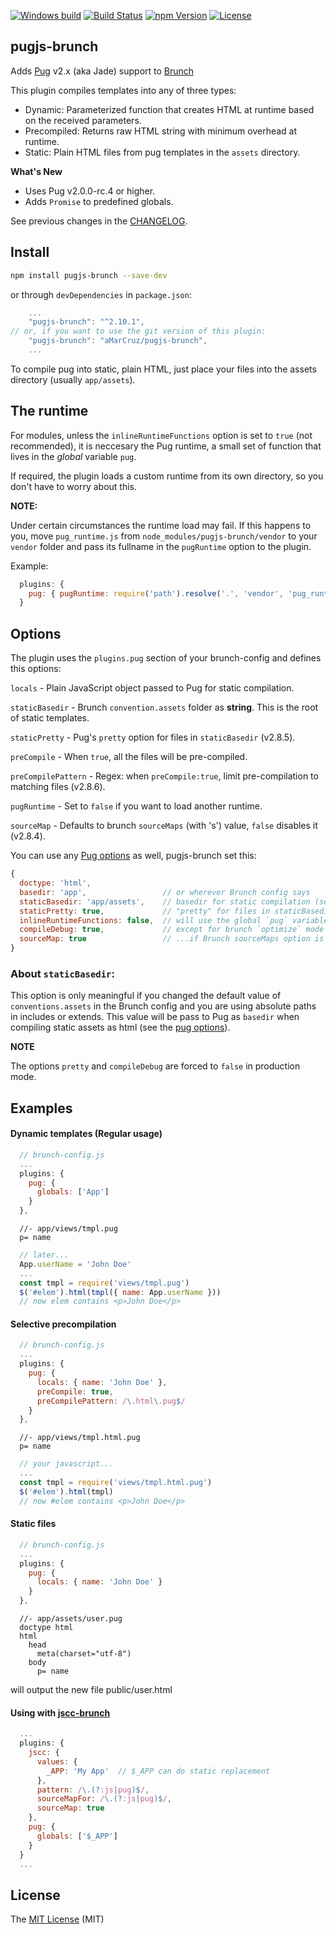 [![Windows build][wbuild-image]][wbuild-url]
[![Build Status][build-image]][build-url]
[![npm Version][npm-image]][npm-url]
[![License][license-image]][license-url]

## pugjs-brunch

Adds [Pug](https://pugjs.org) v2.x (aka Jade) support to [Brunch](http://brunch.io)

This plugin compiles templates into any of three types:

- Dynamic: Parameterized function that creates HTML at runtime based on the received parameters.
- Precompiled: Returns raw HTML string with minimum overhead at runtime.
- Static: Plain HTML files from pug templates in the `assets` directory.

**What's New**

- Uses Pug v2.0.0-rc.4 or higher.
- Adds `Promise` to predefined globals.

See previous changes in the [CHANGELOG](https://github.com/aMarCruz/pugjs-brunch/blob/master/CHANGELOG.md).


## Install

```bash
npm install pugjs-brunch --save-dev
```

or through `devDependencies` in `package.json`:

```js
    ...
    "pugjs-brunch": "^2.10.1",
// or, if you want to use the git version of this plugin:
    "pugjs-brunch": "aMarCruz/pugjs-brunch",
    ...
```

To compile pug into static, plain HTML, just place your files into the assets directory (usually `app/assets`).


## The runtime

For modules, unless the `inlineRuntimeFunctions` option is set to `true` (not recommended), it is neccesary the Pug runtime, a small set of function that lives in the *global* variable `pug`.

If required, the plugin loads a custom runtime from its own directory, so you don't have to worry about this.

**NOTE:**

Under certain circumstances the runtime load may fail. If this happens to you, move `pug_runtime.js` from `node_modules/pugjs-brunch/vendor` to your `vendor` folder and pass its fullname in the `pugRuntime` option to the plugin.

Example:
```js
  plugins: {
    pug: { pugRuntime: require('path').resolve('.', 'vendor', 'pug_runtime.js') }
  }
```

## Options

The plugin uses the `plugins.pug` section of your brunch-config and defines this options:

`locals` - Plain JavaScript object passed to Pug for static compilation.

`staticBasedir` - Brunch `convention.assets` folder as **string**. This is the root of static templates.

`staticPretty` - Pug's `pretty` option for files in `staticBasedir` (v2.8.5).

`preCompile` - When `true`, all the files will be pre-compiled.

`preCompilePattern` - Regex: when `preCompile:true`, limit pre-compilation to matching files (v2.8.6).

`pugRuntime` - Set to `false` if you want to load another runtime.

`sourceMap` - Defaults to brunch `sourceMaps` (with 's') value, `false` disables it (v2.8.4).

You can use any [Pug options](https://pugjs.org/api/reference.html) as well, pugjs-brunch set this:

```js
{
  doctype: 'html',
  basedir: 'app',                 // or wherever Brunch config says
  staticBasedir: 'app/assets',    // basedir for static compilation (see bellow)
  staticPretty: true,             // "pretty" for files in staticBasedir
  inlineRuntimeFunctions: false,  // will use the global `pug` variable
  compileDebug: true,             // except for brunch `optimize` mode (production)
  sourceMap: true                 // ...if Brunch sourceMaps option is enabled
}
```

### About `staticBasedir`:

This option is only meaningful if you changed the default value of `conventions.assets` in the Brunch config and you are using absolute paths in includes or extends. This value will be pass to Pug as `basedir` when compiling static assets as html (see the [pug options](https://pugjs.org/api/reference.html#options)).


**NOTE**

The options `pretty` and `compileDebug` are forced to `false` in production mode.


## Examples

#### Dynamic templates (Regular usage)

```js
  // brunch-config.js
  ...
  plugins: {
    pug: {
      globals: ['App']
    }
  },
```

```jade
  //- app/views/tmpl.pug
  p= name
```

```js
  // later...
  App.userName = 'John Doe'
  ...
  const tmpl = require('views/tmpl.pug')
  $('#elem').html(tmpl({ name: App.userName }))
  // now elem contains <p>John Doe</p>
```

#### Selective precompilation

```js
  // brunch-config.js
  ...
  plugins: {
    pug: {
      locals: { name: 'John Doe' },
      preCompile: true,
      preCompilePattern: /\.html\.pug$/
    }
  },
```

```jade
  //- app/views/tmpl.html.pug
  p= name
```

```js
  // your javascript...
  ...
  const tmpl = require('views/tmpl.html.pug')
  $('#elem').html(tmpl)
  // now #elem contains <p>John Doe</p>
```

#### Static files

```js
  // brunch-config.js
  ...
  plugins: {
    pug: {
      locals: { name: 'John Doe' }
    }
  },
```

```jade
  //- app/assets/user.pug
  doctype html
  html
    head
      meta(charset="utf-8")
    body
      p= name
```

will output the new file public/user.html

#### Using with [jscc-brunch](https://www.npmjs.com/package/jscc-brunch)

```js
  ...
  plugins: {
    jscc: {
      values: {
        _APP: 'My App'  // $_APP can do static replacement
      },
      pattern: /\.(?:js|pug)$/,
      sourceMapFor: /\.(?:js|pug)$/,
      sourceMap: true
    },
    pug: {
      globals: ['$_APP']
    }
  }
  ...
```

## License

The [MIT License](LICENCE) (MIT)

[npm-image]:      https://img.shields.io/npm/v/pugjs-brunch.svg
[npm-url]:        https://www.npmjs.com/package/pugjs-brunch
[license-image]:  https://img.shields.io/npm/l/express.svg
[license-url]:    https://github.com/aMarCruz/pugjs-brunch/blob/master/LICENSE

[build-image]:    https://img.shields.io/travis/aMarCruz/pugjs-brunch.svg
[build-url]:      https://travis-ci.org/aMarCruz/pugjs-brunch
[wbuild-image]:   https://ci.appveyor.com/api/projects/status/3www03fp83018461?svg=true
[wbuild-url]:     https://ci.appveyor.com/project/aMarCruz/pugjs-brunch
